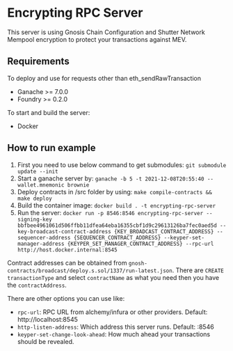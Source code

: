 # Encrypting RPC Server

This server is using Gnosis Chain Configuration and Shutter Network Mempool encryption to protect your transactions against MEV.

## Requirements

To deploy and use for requests other than eth_sendRawTransaction
* Ganache >= 7.0.0
* Foundry >= 0.2.0

To start and build the server:
* Docker

## How to run example

1. First you need to use below command to get submodules:
`git submodule update --init`
2. Start a ganache server by:
`ganache -b 5 -t 2021-12-08T20:55:40 --wallet.mnemonic brownie`
3. Deploy contracts in /src folder by using:
`make compile-contracts && make deploy`
4. Build the container image:
`docker build . -t encrypting-rpc-server`
5. Run the server:
`docker run -p 8546:8546 encrypting-rpc-server --signing-key bbfbee4961061d506ffbb11dfea64eba16355cbf1d9c29613126ba7fec0aed5d --key-broadcast-contract-address {KEY_BROADCAST_CONTRACT_ADDRESS} --sequencer-address {SEQUENCER_CONTRACT_ADDRESS} --keyper-set-manager-address {KEYPER_SET_MANAGER_CONTRACT_ADDRESS} --rpc-url http://host.docker.internal:8545`

Contract  addresses can be obtained from `gnosh-contracts/broadcast/deploy.s.sol/1337/run-latest.json`. There are `CREATE` `transactionType` and select `contractName` as what you need then  you have the `contractAddress`.  

There are other options you can use like:

* `rpc-url`: RPC URL from alchemy/infura or other providers. Default: http://localhost:8545
* `http-listen-address`: Which address this server runs. Default: :8546
* `keyper-set-change-look-ahead`: How much ahead your transactions should be revealed.

